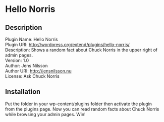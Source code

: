 Hello Norris
============
Description
-----------
Plugin Name: Hello Norris   
Plugin URI: http://wordpress.org/extend/plugins/hello-norris/   
Description: Shows a random fact about Chuck Norris in the upper right of admin pages.   
Version: 1.0   
Author: Jens Nilsson   
Author URI: http://jensnilsson.nu   
License: Ask Chuck Norris   

Installation
------------
Put the folder in your wp-content/plugins folder then activate the plugin from the plugins page. Now you can read random facts about Chuck Norris while browsing your admin pages. Win!